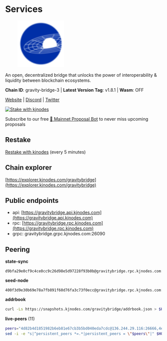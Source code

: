 # Services

<figure><img src="https://raw.githubusercontent.com/kj89/cosmos-images/main/logos/gravitybridge.png" width="150" alt=""><figcaption></figcaption></figure>

An open, decentralized bridge that unlocks the power of  interoperability & liquidity between blockchain ecosystems.

**Chain ID**: gravity-bridge-3 | **Latest Version Tag**: v1.8.1 | **Wasm**: OFF

[Website](https://www.gravitybridge.net) | [Discord](https://discord.gg/ARV8dTSjAk) | [Twitter](https://twitter.com/gravity_bridge)

[![Stake with kjnodes](https://i.ibb.co/cr44Q8j/button-stake-with-kjnodes.png)](https://restake.app/gravitybridge/gravityvaloper1nw3uavthnjwsgrrjzav2wdg9m0pw7k4fc7hvlz)

Subscribe to our free [🤖 Mainnet Proposal Bot](https://t.me/kjnodes_proposal_bot) to never miss upcoming proposals

## Restake

[Restake with kjnodes](https://restake.app/gravitybridge/gravityvaloper1nw3uavthnjwsgrrjzav2wdg9m0pw7k4fc7hvlz) (every 5 minutes)
## Chain explorer
[https://explorer.kjnodes.com/gravitybridge](https://explorer.kjnodes.com/gravitybridge)

## Public endpoints

* api: [https://gravitybridge.api.kjnodes.com](https://gravitybridge.api.kjnodes.com)
* rpc: [https://gravitybridge.rpc.kjnodes.com](https://gravitybridge.rpc.kjnodes.com)
* grpc: gravitybridge.grpc.kjnodes.com:26090

## Peering

**state-sync**

```text
d9bfa29e0cf9c4ce0cc9c26d98e5d97228f93b0b@gravitybridge.rpc.kjnodes.com:26656
```

**seed-node**

```text
400f3d9e30b69e78a7fb891f60d76fa3c73f0ecc@gravitybridge.rpc.kjnodes.com:26659
```

**addrbook**
```bash
curl -Ls https://snapshots.kjnodes.com/gravitybridge/addrbook.json > $HOME/.gravity/config/addrbook.json
```

**live-peers** (11)
```bash
peers="4d82b4d1851982b6eb81e67cb3b5bd040eda7cdc@136.244.29.116:26666,4e406a1dcfc02de104925e6b8718c6364e1e0864@45.14.194.229:26656,e5a11a1a8a36f0910755d0fc3546e8e3198283da@18.156.199.4:26656,d9bfa29e0cf9c4ce0cc9c26d98e5d97228f93b0b@65.109.88.38:26656,c4666a5c897463492246983fdc78ab20f32dc0c0@50.21.167.179:26656,ebec44e3e1558ade2487336f6d8d9d75954d3d8b@95.217.193.177:26656,ca9d9d0605f178fbba3bdf92e13719ab9dce0fc7@23.88.59.82:26656,56a8349703e8f5c97c452c7e45f5bcaac966ccbf@207.180.204.110:26656,6eb2a2e7bcd82aad56b6652a328c72f148f84935@194.147.58.224:26656,b7a74520da474918a4a60a5ee542ddb40322d5dd@167.235.108.189:27010,162e8994c0738fb5895e77b888718ea51d4c40d3@167.86.106.22:26656"
sed -i -e "s|^persistent_peers *=.*|persistent_peers = \"$peers\"|" $HOME/.gravity/config/config.toml
```
